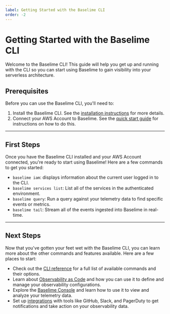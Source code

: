 ```yaml
---
label: Getting Started with the Baselime CLI
order: -2
---
```


# Getting Started with the Baselime CLI

Welcome to the Baselime CLI! This guide will help you get up and running with the CLI so you can start using Baselime to gain visibility into your serverless architecture.

## Prerequisites
Before you can use the Baselime CLI, you'll need to:

1. Install the Baselime CLI. See the [installation instructions](./install.md) for more details.
2. Connect your AWS Account to Baselime. See the [quick start guide](../getting-started/quick-start.md) for instructions on how to do this.

---

## First Steps

Once you have the Baselime CLI installed and your AWS Account connected, you're ready to start using Baselime! Here are a few commands to get you started:

- `baselime iam`: displays information about the current user logged in to the CLI.
- `baselime services list`: List all of the services in the authenticated environment.
- `baselime query`: Run a query against your telemetry data to find specific events or metrics.
- `baselime tail`: Stream all of the events ingested into Baselime in real-time.

---

## Next Steps

Now that you've gotten your feet wet with the Baselime CLI, you can learn more about the other commands and features available. Here are a few places to start:

- Check out the [CLI reference](../cli/install.md) for a full list of available commands and their options.
- Learn about [Observability as Code](../getting-started/concepts.md#observability-as-code) and how you can use it to define and manage your observability configurations.
- Explore the [Baselime Console](https://console.baselime.io) and learn how to use it to view and analyze your telemetry data.
- Set up [integrations](./) with tools like GitHub, Slack, and PagerDuty to get notifications and take action on your observability data.
